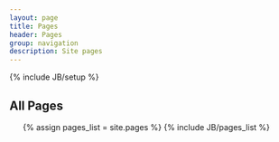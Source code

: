 ```yaml
---
layout: page
title: Pages 
header: Pages
group: navigation
description: Site pages
---
```

{% include JB/setup %}

<h2>All Pages</h2>
<ul>
{% assign pages_list = site.pages %}
{% include JB/pages_list %}
</ul>
